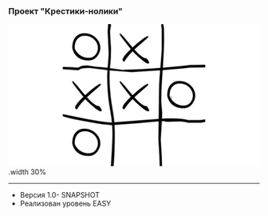 ### Проект "Крестики-нолики"
![alt-text](https://github.com/olegbugrov/tictactoe/raw/master/img/1439363371_cd52_2.jpg)
.width 30%
<hr>
<ul>
<li>Версия 1.0- SNAPSHOT</li>
<li>Реализован уровень EASY</li></ul>
